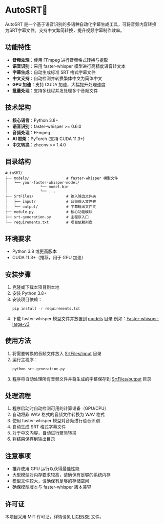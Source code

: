 # AutoSRT🚀

AutoSRT 是一个基于语音识别的多语种自动化字幕生成工具，可将音频内容转换为SRT字幕文件，支持中文繁简转换，提升视频字幕制作效率。

## 功能特性

- **音频处理**：使用 FFmpeg 进行音频格式转换与提取
- **语音识别**：采用 faster-whisper 模型进行高精度语音转文本
- **字幕生成**：自动生成标准 SRT 格式字幕文件
- **中文支持**：自动检测并转换繁体中文为简体中文
- **GPU 加速**：支持 CUDA 加速，大幅提升处理速度
- **批量处理**：支持多线程并发处理多个音频文件

## 技术架构

- **核心语言**：Python 3.8+
- **语音识别**：faster-whisper >= 0.6.0
- **音频处理**：FFmpeg
- **AI 框架**：PyTorch (支持 CUDA 11.3+)
- **中文转换**：zhconv >= 1.4.0

## 目录结构

```
AutoSRT/
├── models/                 # faster-whisper 模型文件
│   └── your-faster-whisper-model/
│               └── model.bin
│               └── ...
├── SrtFiles/               # 输入输出文件夹
│   ├── input/              # 音频输入文件夹
│   └── output/             # 字幕输出文件夹
├── module.py               # 核心功能模块
├── srt-generation.py       # 主程序入口
└── requirements.txt        # 项目依赖列表
```

## 环境要求

- Python 3.8 或更高版本
- CUDA 11.3+（推荐，用于 GPU 加速）

## 安装步骤

1. 克隆或下载本项目到本地
2. 安装 Python 3.8+
3. 安装项目依赖：
   ```bash
   pip install -r requirements.txt
   ```
4. 下载 faster-whisper 模型文件并放置到 [models](./models) 目录
   例如：[Faster-whisper-large-v3](https://huggingface.co/Systran/faster-whisper-large-v3)

## 使用方法

1. 将需要转换的音频文件放入 [SrtFiles/input](./SrtFiles/input) 目录
2. 运行主程序：
   ```bash
   python srt-generation.py
   ```
3. 程序将自动处理所有音频文件并将生成的字幕保存到 [SrtFiles/output](./SrtFiles/output) 目录

## 处理流程

1. 程序启动时自动检测可用的计算设备（GPU/CPU）
2. 自动将非 WAV 格式的音频文件转换为 WAV 格式
3. 使用 faster-whisper 模型对音频进行语音识别
4. 自动生成 SRT 格式字幕文件
5. 对于中文内容，自动进行繁简转换
6. 将结果保存到输出目录

## 注意事项

- 推荐使用 GPU 运行以获得最佳性能
- 大型模型对内存要求较高，请确保有足够的系统内存
- 模型文件较大，请确保有足够的存储空间
- 确保模型版本与 faster-whisper 版本兼容

## 许可证

本项目采用 MIT 许可证，详情请见 [LICENSE](./LICENSE) 文件。
